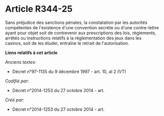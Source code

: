 # Article R344-25

Sans préjudice des sanctions pénales, la constatation par les autorités compétentes de l'existence d'une convention secrète
ou d'une contre-lettre ayant pour objet soit de contrevenir aux prescriptions des lois, règlements, arrêtés ou instructions
relatifs à la réglementation des jeux dans les casinos, soit de les éluder, entraîne le retrait de l'autorisation.

**Liens relatifs à cet article**

_Anciens textes_:

  - Décret n°97-1135 du 9 décembre 1997 - art. 10, al 2 (VT)

_Codifié par_:

  - Décret n°2014-1253 du 27 octobre 2014 - art.

_Créé par_:

  - Décret n°2014-1253 du 27 octobre 2014 - art.
